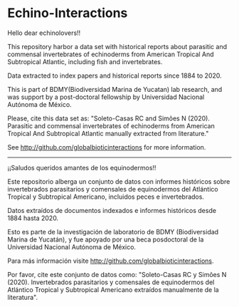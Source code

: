 # Echino-Interactions
Hello dear echinolovers!!

This repository harbor a data set with historical reports about parasitic and commensal invertebrates of echinoderms from American Tropical And Subtropical Atlantic, including fish and invertebrates. 

Data extracted to index papers and historical reports since 1884 to 2020. 

This is part of BDMY(Biodiversidad Marina de Yucatan) lab research, and was support by a post-doctoral  fellowship by Universidad Nacional Autónoma de México.

Please, cite this data set as: "Soleto-Casas RC and Simões N (2020). Parasitic and commensal invertebrates of echinoderms from American Tropical And Subtropical Atlantic manually extracted from literature."

See http://github.com/globalbioticinteractions for more information.


----------------------------
¡¡Saludos queridos amantes de los equinodermos!!

Este repositorio alberga un conjunto de datos con informes históricos sobre invertebrados parasitarios y comensales de equinodermos del Atlántico Tropical y Subtropical Americano, incluidos peces e invertebrados.

Datos extraídos de documentos indexados e informes históricos desde 1884 hasta 2020.

Esto es parte de la investigación de laboratorio de BDMY (Biodiversidad Marina de Yucatán), y fue apoyado por una beca posdoctoral de la Universidad Nacional Autónoma de México.

Para más información visite http://github.com/globalbioticinteractions.


Por favor, cite este conjunto de datos como: "Soleto-Casas RC y Simões N (2020). Invertebrados parasitarios y comensales de equinodermos del Atlántico Tropical y Subtropical Americano extraídos manualmente de la literatura".

